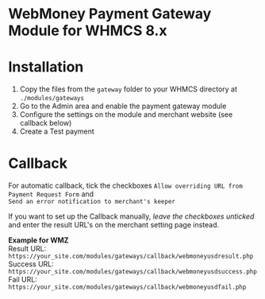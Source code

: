 # WebMoney Payment Gateway Module for WHMCS 8.x

# Installation
1) Copy the files from the `gateway` folder to your WHMCS directory at `./modules/gateways`
2) Go to the Admin area and enable the payment gateway module
3) Configure the settings on the module and merchant website (see callback below)
4) Create a Test payment

# Callback
For automatic callback, tick the checkboxes `Allow overriding URL from Payment Request Form`  and   
`Send an error notification to merchant's keeper`

If you want to set up the Callback manually, *leave the checkboxes unticked* and enter the result URL's on the merchant setting page instead.

**Example for WMZ**   
Result URL: `https://your_site.com/modules/gateways/callback/webmoneyusdresult.php`   
Success URL: `https://your_site.com/modules/gateways/callback/webmoneyusdsuccess.php`   
Fail URL: `https://your_site.com/modules/gateways/callback/webmoneyusdfail.php`
